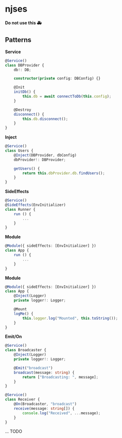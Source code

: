 # njses

**Do not use this 🚑**

## Patterns

**Service**

```ts
@Service()
class DBProvider {
    db!: DB;

    constructor(private config: DBConfig) {}

    @Init
    initDb() {
        this.db = await connectToDb(this.config);
    }

    @Destroy
    disconnect() {
        this.db.disconnect();
    }
}
```

**Inject**

```ts
@Service()
class Users {
    @Inject(DBProvider, dbConfig)
    dbProvider!: DBProvider;

    getUsers() {
        return this.dbProvider.db.findUsers();
    }
}
```

**SideEffects**

```ts
@Service()
@SideEffects(EnvInitializer)
class Runner {
    run () {
        ...
    }
}
```

**Module**

```ts
@Module({ sideEffects: [EnvInitializer] })
class App {
    run () {
        ...
    }
}
```

**Module**

```ts
@Module({ sideEffects: [EnvInitializer] })
class App {
    @Inject(Logger)
    private logger!: Logger;

    @Mount
    logMe() {
        this.logger.log("Mounted", this.toString());
    }
}
```

**Emit/On**

```ts
@Service()
class Broadcaster {
    @Inject(Logger)
    private logger!: Logger;

    @Emit("broadcast")
    broadcast(message: string) {
        return ["Broadcasting: ", message];
    }
}

@Service()
class Receiver {
    @On(Broadcaster, "broadcast")
    receive(message: string[]) {
        console.log("Received", ...message);
    }
}
```

... TODO
